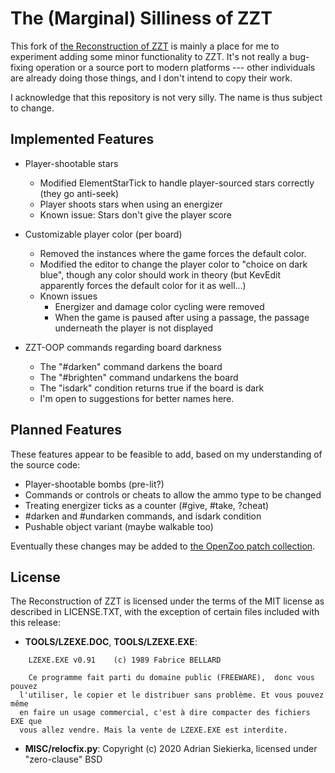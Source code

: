 # The (Marginal) Silliness of ZZT

This fork of [the Reconstruction of ZZT](https://github.com/asiekierka/reconstruction-of-zzt) is mainly a place for me to experiment adding some minor functionality to ZZT. It's not really a bug-fixing operation or a source port to modern platforms --- other individuals are already doing those things, and I don't intend to copy their work.

I acknowledge that this repository is not very silly. The name is thus subject to change.

## Implemented Features

- Player-shootable stars
  - Modified ElementStarTick to handle player-sourced stars correctly (they go anti-seek)
  - Player shoots stars when using an energizer
  - Known issue: Stars don't give the player score
 
- Customizable player color (per board)
  - Removed the instances where the game forces the default color.
  - Modified the editor to change the player color to "choice on dark blue", though any color should work in theory (but KevEdit apparently forces the default color for it as well...)
  - Known issues
	- Energizer and damage color cycling were removed
	- When the game is paused after using a passage, the passage underneath the player is not displayed

- ZZT-OOP commands regarding board darkness
  - The "#darken" command darkens the board
  - The "#brighten" command undarkens the board
  - The "isdark" condition returns true if the board is dark
  - I'm open to suggestions for better names here.

## Planned Features
These features appear to be feasible to add, based on my understanding of the source code:

- Player-shootable bombs (pre-lit?)
- Commands or controls or cheats to allow the ammo type to be changed
- Treating energizer ticks as a counter (#give, #take, ?cheat)
- #darken and #undarken commands, and isdark condition
- Pushable object variant (maybe walkable too)

Eventually these changes may be added to [the OpenZoo patch collection](https://github.com/asiekierka/OpenZoo).

## License

The Reconstruction of ZZT is licensed under the terms of the MIT license as described in LICENSE.TXT, with the exception of certain files included with this release:

* **TOOLS/LZEXE.DOC**, **TOOLS/LZEXE.EXE**:

```
    LZEXE.EXE v0.91    (c) 1989 Fabrice BELLARD

    Ce programme fait parti du domaine public (FREEWARE),  donc vous pouvez
  l'utiliser, le copier et le distribuer sans problème. Et vous pouvez même
  en faire un usage commercial, c'est à dire compacter des fichiers EXE que
  vous allez vendre. Mais la vente de LZEXE.EXE est interdite.
```

* **MISC/relocfix.py**: Copyright (c) 2020 Adrian Siekierka, licensed under "zero-clause" BSD
